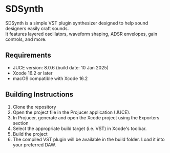# SDSynth

SDSynth is a simple VST plugin synthesizer designed to help sound designers easily craft sounds.  
It features layered oscillators, waveform shaping, ADSR envelopes, gain controls, and more.

## Requirements

- JUCE version: 8.0.6 (build date: 10 Jan 2025)  
- Xcode 16.2 or later  
- macOS compatible with Xcode 16.2

## Building Instructions

1. Clone the repository
2. Open the project file in the Projucer application (JUCE).
3. In Projucer, generate and open the Xcode project using the Exporters section
4. Select the appropriate build target (i.e. VST) in Xcode's toolbar.
5. Build the project
6. The compiled VST plugin will be available in the build folder. Load it into your preferred DAW.
